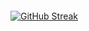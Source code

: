 <p><img align="center" src="https://github-readme-stats.vercel.app/api/top-langs?username=Jasn57&show_icons=true&locale=en&layout=compact" alt="" /></p>

[![GitHub Streak](https://streak-stats.demolab.com?user=Jasn57&theme=light)](https://git.io/streak-stats)

